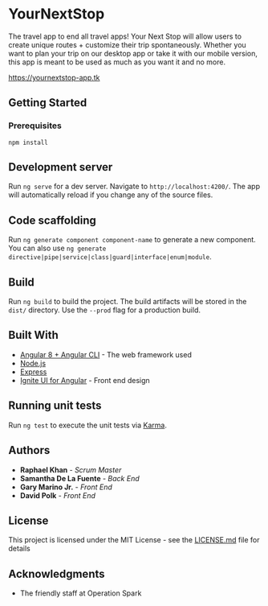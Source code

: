 # YourNextStop
The travel app to end all travel apps! Your Next Stop will allow users to create unique routes + customize their trip spontaneously. Whether you want to plan your trip on our desktop app or take it with our mobile version, this app is meant to be used as much as you want it and no more. 

https://yournextstop-app.tk

## Getting Started

### Prerequisites

`npm install`

## Development server

Run `ng serve` for a dev server. Navigate to `http://localhost:4200/`. The app will automatically reload if you change any of the source files.

## Code scaffolding

Run `ng generate component component-name` to generate a new component. You can also use `ng generate directive|pipe|service|class|guard|interface|enum|module`.

## Build

Run `ng build` to build the project. The build artifacts will be stored in the `dist/` directory. Use the `--prod` flag for a production build.

## Built With

* [Angular 8 + Angular CLI](https://angular.io/cli) - The web framework used
* [Node.js](https://nodejs.org/en/docs/)
* [Express](https://expressjs.com/en/api.html)
* [Ignite UI for Angular](https://www.infragistics.com/products/ignite-ui-angular) - Front end design

## Running unit tests

Run `ng test` to execute the unit tests via [Karma](https://karma-runner.github.io).

<!-- ## Running end-to-end tests

Run `ng e2e` to execute the end-to-end tests via [Protractor](http://www.protractortest.org/). -->

## Authors

* **Raphael Khan** - *Scrum Master*
* **Samantha De La Fuente** - *Back End*
* **Gary Marino Jr.** - *Front End*
* **David Polk** - *Front End*

## License

This project is licensed under the MIT License - see the [LICENSE.md](LICENSE.md) file for details

## Acknowledgments

* The friendly staff at Operation Spark
